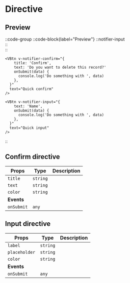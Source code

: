 # Directive

## Preview

::code-group
  ::code-block{label="Preview"}
    ::notifier-input      
    ::    
  ::

  ```vue [Quick Confirm]
<VBtn v-notifier-confirm="{          
      title: 'Confirm',
      text: 'Do you want to delete this record?'      
      onSubmit(data) {
        console.log('Do something with ', data)
      },
    }"
    text="Quick confirm"        
  />
  ```
  ```vue [Quick Input]
<VBtn v-notifier-input="{
      text: 'Name',
      onSubmit(data) {
        console.log('Do something with ', data)
      },
    }"
    text="Quick input"        
  />
  ```
::

## Confirm directive

| **Props**               | **Type**  |**Description**                                               |
| ----------------------- | --------- |------------------------------------------------------------- |
| `title`                 | `string`  |                                                              |
| `text`                  | `string`  |                                                              |
| `color`                 | `string`  |                                                              |
| **Events**              |           |                                                              |
| `onSubmit`              | `any`     |                                                              |

## Input directive

| **Props**               | **Type**  |**Description**                                               |
| ----------------------- | --------- |------------------------------------------------------------- |
| `label`                 | `string`  |                                                              |
| `placeholder`           | `string`  |                                                              |
| `color`                 | `string`  |                                                              |
| **Events**              |           |                                                              |
| `onSubmit`              | `any`     |                                                              |
